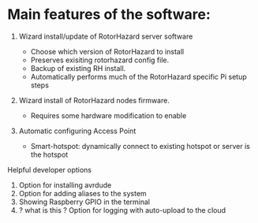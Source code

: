 # Main features of the software:


1. Wizard install/update of RotorHazard server software
     - Choose which version of RotorHazard to install
     - Preserves exisiting rotorhazard config file.
     - Backup of existing RH install.
     - Automatically performs much of the RotorHazard specific Pi setup steps

1. Wizard install of RotorHazard nodes firmware.
     - Requires some hardware modification to enable

1. Automatic configuring Access Point
     - Smart-hotspot: dynamically connect to existing hotspot or server is the hotspot 

Helpful developer options
1. Option for installing avrdude
1. Option for adding aliases to the system
1. Showing Raspberry GPIO in the terminal
1. ? what is this ? Option for logging with auto-upload to the cloud 


